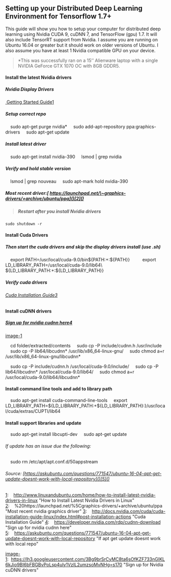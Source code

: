 ## Setting up your Distributed Deep Learning Environment for Tensorflow 1.7+

This guide will show you how to setup your computer for distributed deep learning using Nvidia CUDA 9, cuDNN 7, and TensorFlow (gpu) 1.7. It will also include TensorRT support from Nvidia. I assume you are running on Ubuntu 16.04 or greater but it should work on older versions of Ubuntu. I also assume you have at least 1 Nvidia compatible GPU on your device. 

> *This was successfully ran on a 15’’ Alienware laptop with a single NVIDIA GeForce GTX 1070 OC with 8GB GDDR5.

#### Install the latest Nvidia drivers
##### Nvidia Display Drivers
[ Getting Started Guide]()[1]()
##### Setup correct repo
    sudo apt-get purge nvidia\*
    sudo add-apt-repository ppa:graphics-drivers
    sudo apt-get update
##### Install latest driver
    sudo apt-get install nvidia-390
    lsmod | grep nvidia
##### Verify and hold stable version
    lsmod | grep nouveau
    sudo apt-mark hold nvidia-390
##### Most recent driver:[ https://launchpad.net/\~graphics-drivers/+archive/ubuntu/ppa]()[2]()
> ##### Restart  after you install Nvidia drivers
`sudo shutdown -r`
#### Install Cuda Drivers
##### Then start the cuda drivers and skip the display drivers install (use .sh)

    export PATH=/usr/local/cuda-9.0/bin${PATH:+:${PATH}}
    
    export LD\_LIBRARY\_PATH=/usr/local/cuda-9.0/lib64\\
                        ${LD_LIBRARY_PATH:+:${LD_LIBRARY_PATH}}

##### Verify cuda drivers
###### [Cuda Installation Guide]()[3]()

#### Install cuDNN drivers
##### [Sign up for nvidia cudnn here]()[4]()
![]()[image-1]()

    cd folder/extracted/contents
    sudo cp -P include/cudnn.h /usr/include
    sudo cp -P lib64/libcudnn\* /usr/lib/x86\_64-linux-gnu/
    sudo chmod a+r /usr/lib/x86\_64-linux-gnu/libcudnn\*

    sudo cp -P include/cudnn.h /usr/local/cuda-9.0/include/
    sudo cp -P lib64/libcudnn\* /usr/local/cuda-9.0/lib64/
    sudo chmod a+r /usr/local/cuda-9.0/lib64/libcudnn\*

#### Install command line tools and add to library path
    sudo apt-get install cuda-command-line-tools
    export LD\_LIBRARY\_PATH=${LD\_LIBRARY\_PATH:+${LD\_LIBRARY\_PATH}:}/usr/local/cuda/extras/CUPTI/lib64


#### Install support libraries and update
    sudo apt-get install libcupti-dev
    sudo apt-get update

###### If update has an issue due the following:
    sudo rm /etc/apt/apt.conf.d/50appstream
###### Source: [https://askubuntu.com/questions/771547/ubuntu-16-04-apt-get-update-doesnt-work-with-local-repository]()[5]()

[1]():    http://www.linuxandubuntu.com/home/how-to-install-latest-nvidia-drivers-in-linux "How to Install Latest Nvidia Drivers in Linux"
[2]():    %20https://launchpad.net/%5Cgraphics-drivers/+archive/ubuntu/ppa "Most recent nvidia graphics driver"
[3]():    http://docs.nvidia.com/cuda/cuda-installation-guide-linux/index.html#post-installation-actions "Cuda Installation Guide"
[4]():    https://developer.nvidia.com/rdp/cudnn-download "Sign up for nvidia cudnn here"
[5]():    https://askubuntu.com/questions/771547/ubuntu-16-04-apt-get-update-doesnt-work-with-local-repository "If apt get update doesnt work with local repo"

[image-1]():  https://lh3.googleusercontent.com/3Bg9brSrCyMC8ta6sOfKZF733nGIKL6kJio9BI6bFBGBvPoLsp4uly1VzIL2umzsoMvNHg=s170 "Sign up for Nvidia cuDNN drivers"


